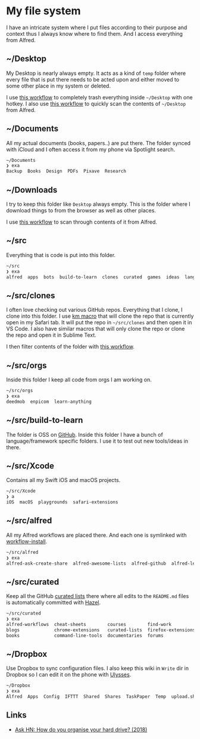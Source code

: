 # My file system

I have an intricate system where I put files according to their purpose and context thus I always know where to find them. And I access everything from Alfred.

## ~/Desktop

My Desktop is nearly always empty. It acts as a kind of `temp` folder where every file that is put there needs to be acted upon and either moved to some other place in my system or deleted.

I use [this workflow](https://github.com/nikitavoloboev/small-workflows/tree/master/clean-folders#readme) to completely trash everything inside `~/Desktop` with one hotkey. I also use [this workflow](https://github.com/nikitavoloboev/small-workflows/blob/master/augmentations/Directory%20watches.alfredworkflow?raw=true) to quickly scan the contents of `~/Desktop` from Alfred.

## ~/Documents

All my actual documents (books, papers..) are put there. The folder synced with iCloud and I often access it from my phone via Spotlight search.

```Bash
~/Documents
❯ exa
Backup  Books  Design  PDFs  Pixave  Research
```

## ~/Downloads

I try to keep this folder like `Desktop` always empty. This is the folder where I download things to from the browser as well as other places.

I use [this workflow](https://github.com/nikitavoloboev/small-workflows/blob/master/augmentations/Recent%20Downloads.alfredworkflow?raw=true) to scan through contents of it from Alfred.

## ~/src

Everything that is code is put into this folder.

```Bash
~/src
❯ exa
alfred  apps  bots  build-to-learn  clones  curated  games  ideas  languages  libs  models  nix  orgs  personal  puzzles  scripts  vim-plugins  vscode-extensions  web  Xcode
```

## ~/src/clones

I often love checking out various GitHub repos. Everything that I clone, I clone into this folder. I use [km macro](https://medium.com/@nikitavoloboev/insta-cloning-ff5f38eb1d32) that will clone the repo that is currently open in my Safari tab. It will put the repo in `~/src/clones` and then open it in VS Code. I also have similar macros that will only clone the repo or clone the repo and open it in Sublime Text.

I then filter contents of the folder with [this workflow](https://github.com/nikitavoloboev/small-workflows/blob/master/augmentations/Directory%20watches.alfredworkflow?raw=true).

## ~/src/orgs

Inside this folder I keep all code from orgs I am working on.

```Bash
~/src/orgs
❯ exa
deedmob  enpicom  learn-anything
```

## ~/src/build-to-learn

The folder is OSS on [GitHub](https://github.com/nikitavoloboev/build-to-learn). Inside this folder I have a bunch of language/framework specific folders. I use it to test out new tools/ideas in there.

## ~/src/Xcode

Contains all my Swift iOS and macOS projects.

```Bash
~/src/Xcode
❯ a
iOS  macOS  playgrounds  safari-extensions
```

## ~/src/alfred

All my Alfred workflows are placed there. And each one is symlinked with [workflow-install](https://gist.github.com/deanishe/35faae3e7f89f629a94e).

```Bash
~/src/alfred
❯ exa
alfred-ask-create-share  alfred-awesome-lists  alfred-github  alfred-learn-anything  alfred-my-mind  alfred-npm  alfred-timer  alfred-trello  alfred-web-searches  small-workflows
```

## ~/src/curated

Keep all the GitHub [curated lists](https://github.com/learn-anything/curated-lists#readme) there where all edits to the `README.md` files is automatically committed with [Hazel](../macOS/apps/hazel.md).

```bash
~/src/curated
❯ exa
alfred-workflows  cheat-sheets        courses        find-work           games   ios-apps    movies       privacy-respecting     quotes        research-papers    slack-groups    talks      websites
blogs             chrome-extensions   curated-lists  firefox-extensions  humans  macos-apps  newsletters  programming-languages  reddit        safari-extensions  spectrum        telegram   youtube
books             command-line-tools  documentaries  forums              images  mindmaps    podcasts     quora                  reddit-multi  series             stack-exchange  tv-series
```

## ~/Dropbox

Use Dropbox to sync configuration files. I also keep this wiki in `Write` dir in Dropbox so I can edit it on the phone with [Ulysses](../macOS/apps/ulysses.md).

```bash
~/Dropbox
❯ exa
Alfred  Apps  Config  IFTTT  Shared  Shares  TaskPaper  Temp  upload.sh  Write
```

## Links

- [Ask HN: How do you organise your hard drive? (2018)](https://news.ycombinator.com/item?id=18836472)
